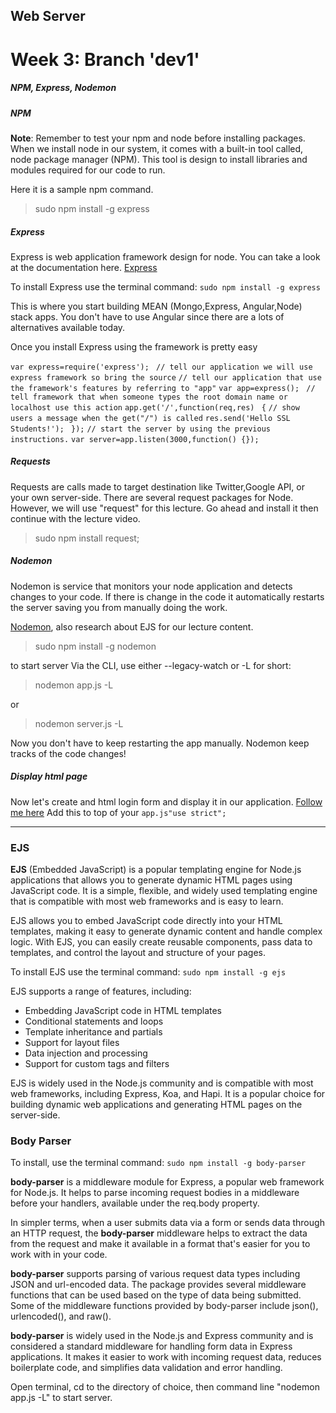 ## Web Server


# Week 3: Branch 'dev1'

##### NPM, Express, Nodemon


##### NPM
**Note**: Remember to test your npm and node before installing packages.
When we install node in our system, it comes with a built-in tool called, node package manager (NPM). This tool is design to install libraries and modules required for our code to run.

Here it is a sample npm command.

> sudo npm install -g express

##### Express
Express is web application framework design for node. You can take a look at the documentation here. [Express](https://expressjs.com/)

To install Express use the terminal command:
`sudo npm install -g express`


This is where you start building MEAN (Mongo,Express, Angular,Node) stack apps. You don't have to use Angular since there are a lots of alternatives available today.

Once you install Express using the framework is pretty easy

`var express=require('express'); `
`// tell our application we will use express framework so bring the source`
`// tell our application that use the framework's features by referring to "app"`
`var app=express(); `
`// tell framework that when someone types the root domain name or localhost use this action`
`app.get('/',function(req,res) `
`{`
`// show users a message when the get("/") is called`
`res.send('Hello SSL Students!'); `
`});`
`// start the server by using the previous instructions.`
`var server=app.listen(3000,function() {}); `

##### Requests
Requests are calls made to target destination like Twitter,Google API, or your own server-side. There are several request packages for Node. However, we will use "request" for this lecture. Go ahead and install it then continue with the lecture video.

> sudo npm install request;

##### Nodemon
Nodemon is service that monitors your node application and detects changes to your code. If there is change in the code it automatically restarts the server saving you from manually doing the work.

[Nodemon](https://www.npmjs.com/package/nodemon), also research about EJS for our lecture content.

> sudo npm install -g nodemon

to start server Via the CLI, use either --legacy-watch or -L for short:

> nodemon app.js -L

or

> nodemon server.js -L

Now you don't have to keep restarting the app manually. Nodemon keep tracks of the code changes!

##### Display html page
Now let's create and html login form and display it in our application. [Follow me here](https://www.youtube.com/watch?v=CEmoFPWXc4c)
Add this to top of your `app.js"use strict";`


___

### EJS

**EJS** (Embedded JavaScript) is a popular templating engine for Node.js applications that allows you to generate dynamic HTML pages using JavaScript code. It is a simple, flexible, and widely used templating engine that is compatible with most web frameworks and is easy to learn.

EJS allows you to embed JavaScript code directly into your HTML templates, making it easy to generate dynamic content and handle complex logic. With EJS, you can easily create reusable components, pass data to templates, and control the layout and structure of your pages.

To install EJS use the terminal command: `sudo npm install -g ejs`

EJS supports a range of features, including:

* Embedding JavaScript code in HTML templates
* Conditional statements and loops
* Template inheritance and partials
* Support for layout files
* Data injection and processing
* Support for custom tags and filters

EJS is widely used in the Node.js community and is compatible with most web frameworks, including Express, Koa, and Hapi. It is a popular choice for building dynamic web applications and generating HTML pages on the server-side.


### Body Parser

To install, use the terminal command: `sudo npm install -g body-parser`

**body-parser** is a middleware module for Express, a popular web framework for Node.js. It helps to parse incoming request bodies in a middleware before your handlers, available under the req.body property.

In simpler terms, when a user submits data via a form or sends data through an HTTP request, the **body-parser** middleware helps to extract the data from the request and make it available in a format that's easier for you to work with in your code.

**body-parser** supports parsing of various request data types including JSON and url-encoded data. The package provides several middleware functions that can be used based on the type of data being submitted. Some of the middleware functions provided by body-parser include json(), urlencoded(), and raw().

**body-parser** is widely used in the Node.js and Express community and is considered a standard middleware for handling form data in Express applications. It makes it easier to work with incoming request data, reduces boilerplate code, and simplifies data validation and error handling.



Open terminal, cd to the directory of choice, then command line "nodemon app.js -L" to start server.






















